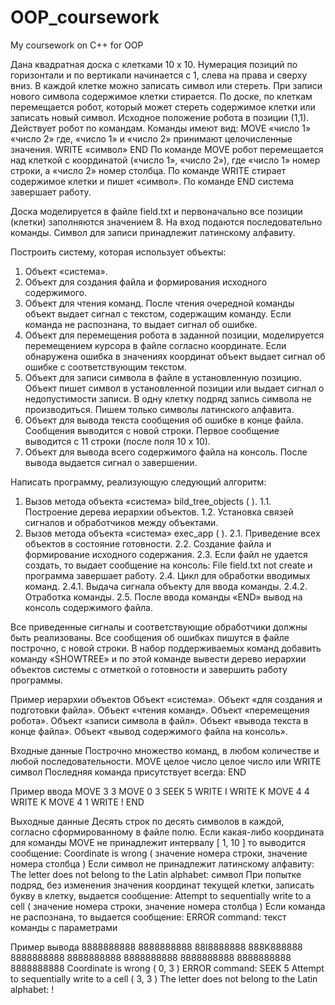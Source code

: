 # OOP_coursework
My coursework on C++ for OOP

Дана квадратная доска с клетками 10 х 10. Нумерация позиций по горизонтали и по вертикали начинается с 1, слева на права и сверху вниз. В каждой клетке можно записать символ или стереть. При записи нового символа содержимое клетки стирается. По доске, по клеткам перемещается робот, который может стереть содержимое клетки или записать новый символ. 
Исходное положение робота в позиции (1,1).
Действует робот по командам. Команды имеют вид:
MOVE «число 1» «число 2»
где, «число 1» и «число 2» принимают целочисленные значения.
WRITE «символ»
END
По команде MOVE робот перемещается над клеткой с координатой («число 1», «число 2»), где «число 1» номер строки, а «число 2» номер столбца.
По команде WRITE стирает содержимое клетки и пишет «символ».
По команде END система завершает работу.

Доска моделируется в файле field.txt и первоначально все позиции (клетки) заполняются значением 8. 
На вход подаются последовательно команды. Символ для записи принадлежит латинскому алфавиту.

Построить систему, которая использует объекты:
1. Объект «система».
2. Объект для создания файла и формирования исходного содержимого. 
3. Объект для чтения команд. После чтения очередной команды объект выдает сигнал с текстом, содержащим команду. Если команда не распознана, то выдает сигнал об ошибке.
4. Объект для перемещения робота в заданной позиции, моделируется перемещением курсора в файле согласно координате. Если обнаружена ошибка в значениях координат объект выдает сигнал об ошибке с соответствующим текстом.
5. Объект для записи символа в файле в установленную позицию. Объект пишет символ в установленной позиции или выдает сигнал о недопустимости записи. В одну клетку подряд запись символа не производиться. Пишем только символы латинского алфавита.
6. Объект для вывода текста сообщения об ошибке в конце файла. Сообщения выводится с новой строки. Первое сообщение выводится с 11 строки (после поля 10 х 10). 
7. Объект для вывода всего содержимого файла на консоль. После вывода выдается сигнал о завершении.

Написать программу, реализующую следующий алгоритм:
1. Вызов метода объекта «система» bild_tree_objects ( ).
1.1. Построение дерева иерархии объектов.
1.2. Установка связей сигналов и обработчиков между объектами.
2. Вызов метода объекта «система» exec_app ( ).
2.1. Приведение всех объектов в состояние готовности.
2.2. Создание файла и формирование исходного содержания.
2.3. Если файл не удается создать, то выдает сообщение на консоль:
File field.txt not create
     и программа завершает работу.
2.4. Цикл для обработки вводимых команд.
2.4.1. Выдача сигнала объекту для ввода команды.
2.4.2. Отработка команды.
2.5. После ввода команды «END» вывод на консоль содержимого файла.

Все приведенные сигналы и соответствующие обработчики должны быть реализованы.
Все сообщения об ошибках пишутся в файле построчно, с новой строки. 
В набор поддерживаемых команд добавить команду «SHOWTREE» и по этой команде вывести дерево иерархии объектов системы с отметкой о готовности и завершить работу программы.

Пример иерархии объектов
Объект «система».
    Объект «для создания и подготовки файла».
    Объект «чтения команд».
    Объект «перемещения робота».
        Объект «записи символа в файл».
    Объект «вывода текста в конце файла».
    Объект «вывод содержимого файла на консоль».
    
Входные данные
Построчно множество команд, в любом количестве и любой последовательности.
MOVE целое число целое число
или
WRITE символ
Последняя команда присутствует всегда:
END

Пример ввода
MOVE 3 3
MOVE 0 3
SEEK 5
WRITE I
WRITE K
MOVE 4 4
WRITE K
MOVE 4 1
WRITE !
END

Выходные данные
Десять строк по десять символов в каждой, согласно сформированному в файле полю.
Если какая-либо координата для команды MOVE не принадлежит интервалу [ 1, 10 ] то выводится сообщение:
Coordinate is wrong ( значение номера строки, значение номера столбца )
Если символ не принадлежит латинскому алфавиту:
The letter does not belong to the Latin alphabet: символ
При попытке подряд, без изменения значения координат текущей клетки, записать букву в клетку, выдается сообщение: 
Attempt to sequentially write to a cell ( значение номера строки, значение номера столбца )
Если команда не распознана, то выдается сообщение: 
ERROR command: текст команды с параметрами

Пример вывода
8888888888
8888888888
88I8888888
888K888888
8888888888
8888888888
8888888888
8888888888
8888888888
8888888888
Coordinate is wrong ( 0, 3 )
ERROR command: SEEK 5
Attempt to sequentially write to a cell ( 3, 3 )
The letter does not belong to the Latin alphabet: !    
